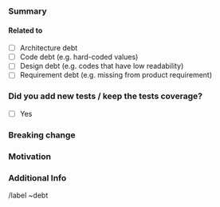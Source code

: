 <!--

Thank you for submitting a pull request! Please put the short and descriptive title above.

Please fill out the fields to let reviewers understand your pull request.

-->

### Summary

<!-- A short summary of the code refactor -->

#### Related to
- [ ] Architecture debt
- [ ] Code debt (e.g. hard-coded values)
- [ ] Design debt (e.g. codes that have low readability)
- [ ] Requirement debt (e.g. missing from product requirement)

### Did you add new tests / keep the tests coverage?

<!--

According to the Definition of Done, please note that we may not
approve your changes if you don't add tests or tests coverage decreased.

-->

- [ ] Yes

### Breaking change

<!--

If this PR introduces a breaking change, please describe the impact and a
potential migration path for existing applications in detail.

Normally, code refactor should not introduce any breaking change.

-->

### Motivation

<!--

Please explain the motivation for making this change and link to the issue
or JIRA ticket if possible.

-->

### Additional Info

<!-- Optional: Please provide additional information if needed. -->

/label ~debt
